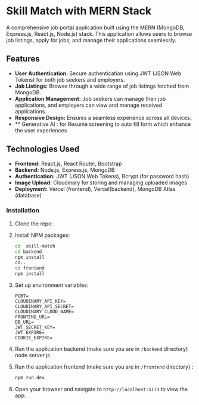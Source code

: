 # Skill Match with MERN Stack

A comprehensive job portal application built using the MERN (MongoDB, Express.js, React.js, Node.js) stack. This application allows users to browse job listings, apply for jobs, and manage their applications seamlessly.

## Features

- **User Authentication:** Secure authentication using JWT (JSON Web Tokens) for both job seekers and employers.
- **Job Listings:** Browse through a wide range of job listings fetched from MongoDB.
- **Application Management:** Job seekers can manage their job applications, and employers can view and manage received applications.
- **Responsive Design:** Ensures a seamless experience across all devices.
- ** Generative AI : for Resume screening to auto fill form which enhance the user experiences 

## Technologies Used

- **Frontend:** React.js, React Router, Bootstrap
- **Backend:** Node.js, Express.js, MongoDB
- **Authentication:** JWT (JSON Web Tokens), Bcrypt (for password hash)
- **Image Upload:** Cloudinary for storing and managing uploaded images
- **Deployment:** Vercel (frontend), Vercel(backend), MongoDB Atlas (database)

### Installation

1. Clone the repo:
2. Install NPM packages:

   ```sh
   cd  skill-match
   cd backend
   npm install
   cd..
   cd frontend
   npm install
   ```
3. Set up environment variables:

   ```env
   PORT=
   CLOUDINARY_API_KEY=
   CLOUDINARY_API_SECRET=
   CLOUDINARY_CLOUD_NAME=
   FRONTEND_URL=
   DB_URL=
   JWT_SECRET_KEY=
   JWT_EXPIRE=
   COOKIE_EXPIRE=
   ```

4. Run the application backend (make sure you are in `/backend` directory) 
   node server.js
 

5. Run the application frontend (make sure you are in `/frontend` directory) :
   ```sh
   npm run dev
   ```
6. Open your browser and navigate to `http://localhost:5173` to view the app.

